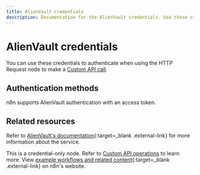 ```yaml
---
title: AlienVault credentials
description: Documentation for the AlienVault credentials. Use these credentials to authenticate AlienVault in n8n, a workflow automation platform.
---
```


# AlienVault credentials

You can use these credentials to authenticate when using the HTTP Request node to make a [Custom API call](/integrations/custom-operations/).

## Authentication methods

n8n supports AlienVault authentication with an access token.

## Related resources

Refer to [AlienVault's documentation](https://otx.alienvault.com/api){:target=_blank .external-link} for more information about the service.

This is a credential-only node. Refer to [Custom API operations](/integrations/custom-operations/) to learn more. View [example workflows and related content](https://n8n.io/integrations/alienvault/){:target=_blank .external-link} on n8n's website.
